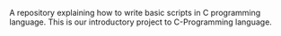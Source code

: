 A repository explaining how to write basic scripts in C programming language.
This is our introductory project to C-Programming language.
